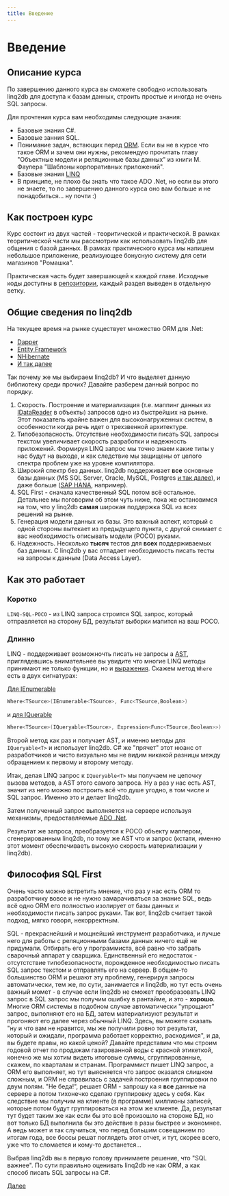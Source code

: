 ```yaml
---
title: Введение
---
```


# Введение

## Описание курса

По завершению данного курса вы сможете свободно использовать linq2db для доступа к базам данных, строить простые и иногда не очень SQL запросы.

Для прочтения курса вам необходимы следующие знания:
* Базовые знания C#.
* Базовые занния SQL.
* Понимание задач, встающих перед [ORM](https://ru.wikipedia.org/wiki/ORM). Если вы не в курсе что такое ORM  и зачем они нужны, рекомендую прочитать главу "Объектные модели и реляционные базы данных" из книги М. Фаулера "Шаблоны корпоративных приложений".
* Базовые знания [LINQ](https://docs.microsoft.com/ru-ru/dotnet/csharp/linq/)
* В принципе, не плохо бы знать что такое ADO .Net, но если вы этого не знаете, то по завершению данного курса оно вам больше и не понадобиться... ну почти :)

## Как построен курс

Курс состоит из двух частей - теоритической и практической. В рамках теоритической части мы рассмотрим как использовать linq2db для общения с базой данных. В рамках практического курса мы напишем небольшое приложение, реализующее бонусную систему для сети магазинов "Ромашка". 

Практическая часть будет завершающей к каждой главе. Исходные коды доступны в [репозитории](https://github.com/linq2db/tutorial.sources), каждый раздел выведен в отдельную ветку.

## Общие сведения по linq2db

На текущее время на рынке существует множество ORM для .Net:

* [Dapper](https://github.com/StackExchange/Dapper)
* [Entity Framework](https://docs.microsoft.com/ru-ru/ef/)
* [NHibernate](https://nhibernate.info/)
* [И так далее](https://www.google.com/search?q=.net%20orm)

Так почему же мы выбираем linq2db? И что выделяет данную библиотеку среди прочих? Давайте разберем данный вопрос по порядку.

1. Скорость. Построение и материализация (т.е. маппинг данных из [IDataReader](https://docs.microsoft.com/ru-ru/dotnet/api/system.data.idatareader?view=netcore-2.1) в объекты) запросов одно из быстрейших на рынке. Этот показатель крайне важен для высоконагруженных систем, в особенности когда речь идет о трехзвенной архитектуре.
1. Типобезопасность. Отсутствие необходимости писать SQL запросы текстом увеличивает скорость разработки и надежность приложений. Формируя LINQ запрос мы точно знаем какие типы у нас будут на выходе, и как следствие мы защищены от целого спектра проблем уже на уровне компилятора.
1. Широкий спектр без данных. linq2db поддерживает **все** основные базы данных (MS SQL Server, Oracle, MySQL, Postgres [и так далее](https://linq2db.github.io/articles/general/databases.html)), и даже больше ([SAP HANA](https://www.nuget.org/packages/linq2db.SapHana/), например).
1. SQL First - сначала качественный SQL потом всё остальное. Детальнее мы поговорим об этом чуть ниже, пока же остановимся на том, что у linq2db **самая** широкая поддержка SQL из всех решений на рынке.
1. Генерация модели данных из базы. Это важный аспект, который с одной стороны вытекает из предыдущего пункта, с другой снимает с вас необходимость описывать модели (POCO) руками.
1. Надежность. Несколько **тысяч** тестов для **всех** поддерживаемых баз данных. С linq2db у вас отпадает необходимость писать тесты на запросы к данным (Data Access Layer).

## Как это работает

### Коротко

`LINQ-SQL-POCO` - из LINQ запроса строится SQL запрос, который отправляется на сторону БД, результат выборки мапится на ваш POCO.

### Длинно

LINQ - поддерживает возможночть писать не запросы а [AST](https://ru.wikipedia.org/wiki/%D0%90%D0%B1%D1%81%D1%82%D1%80%D0%B0%D0%BA%D1%82%D0%BD%D0%BE%D0%B5_%D1%81%D0%B8%D0%BD%D1%82%D0%B0%D0%BA%D1%81%D0%B8%D1%87%D0%B5%D1%81%D0%BA%D0%BE%D0%B5_%D0%B4%D0%B5%D1%80%D0%B5%D0%B2%D0%BE), приглядевшись внимательнее вы увидите что многие LINQ методы принимают не только функции, но и [выражения](https://docs.microsoft.com/ru-ru/dotnet/csharp/programming-guide/concepts/expression-trees/). Скажем метод `Where` есть в двух сигнатурах:

[Для IEnumerable](https://docs.microsoft.com/ru-ru/dotnet/api/system.linq.enumerable.where)

```cs
Where<TSource>(IEnumerable<TSource>, Func<TSource,Boolean>)
```

и [для IQuerable](https://docs.microsoft.com/ru-ru/dotnet/api/system.linq.queryable.where)

```cs
Where<TSource>(IQueryable<TSource>, Expression<Func<TSource,Boolean>>)
```

Второй метод как раз и получает AST, и именно методы для `IQueryable<T>` и использует linq2db. C# же "прячет" этот нюанс от разработчиков и чисто визуально мы не видим никакой разницы между обращением к первому и второму методу.

Итак, делая LINQ запрос к `IQueryable<T>` мы получаем не цепочку вызова методов, а AST этого самого запроса. Ну а раз у нас есть AST, значит из него можно построить всё что душе угодно, в том числе и SQL запрос. Именно это и делает linq2db.

Затем полученный запрос выполняется на сервере используя механизмы, предоставляемые [ADO .Net](https://docs.microsoft.com/ru-ru/dotnet/framework/data/adonet/).

Результат же запроса, преобразуется к POCO объекту маппером, сгенерированным linq2db, по тому же AST что и запрос (кстати, именно этот момент обеспечиваеть высокую скорость материализации у linq2db).

## Философия SQL First

Очень часто можно встретить мнение, что раз у нас есть ORM то разработчику вовсе и не нужно замарачиваться за знание SQL, ведь всё одно ORM его полностью изолирует от базы данных и необходимости писать запрос руками. Так вот, linq2db считает такой подход, мягко говоря, некорректным.

SQL - прекраснейший и мощнейший инструмент разработчика, и лучше него для работы с реляционными базами данных ничего ещё не придумали. Отбирать его у программиста, всё равно что забрать сварочный аппарат у сварщика. Единственный его недостаток - отсутстствие типобезопасности, порожденное необходимостью писать SQL запрос текстом и отправлять его на сервер. В общем-то большинство ORM и решают эту проблему, генерируя запросы автоматически, тем же, по сути, занимается и linq2db, но тут есть очень важный момет - в случае если linq2db не сможет преобразовать LINQ запрос в SQL запрос мы получим ошибку в рантайме, и это - **хорошо**. Многие ORM системы в подобном случае автоматически "упрощают" запрос, выполняют его на БД, затем материализуют результат и прогоняют его далее через обычный LINQ. Здесь, вы можете сказать "ну и что вам не нравится, мы же получили ровно тот результат, который и ожидали, программа работает корректно, расходимся", и да, вы будете правы, но какой ценой? Давайте представим что мы строим годовой отчет по продажам газированной воды с красной этикеткой, конечно же мы хотим видеть итоговые суммы, сгруппированные, скажем, по кварталам и странам. Программист пишет LINQ запрос, а ORM его выполняет, но тут выясняется что запрос оказался слишком сложным, и ORM не справилась с задачей построения группировки по двум полям. "Не беда!", решает ORM - запрошу ка я **все** данные на сервере а потом тихонечко сделаю группировку здесь у себя. Как следствие мы получим на клиенте (в программе) миллионы записей, которые потом будут группироваться на этом же клиенте. Да, результат тут будет таким же как если бы это всё произошло на стороне БД, но вот только БД выполнила бы это действие в разы быстрее и экономнее. А ведь может и так случиться, что перед большим совещанием по итогам года, все боссы решат поглядеть этот отчет, и тут, скорее всего, уже что то сломается и кому-то достанется...

Выбрав linq2db вы в первую голову принимаете решение, что "SQL важнее". По сути правильно оценивать linq2db не как ORM, а как способ писать SQL запросы на C#.

[Далее](nuget.md)
